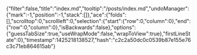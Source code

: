 {"filter":false,"title":"index.md","tooltip":"/posts/index.md","undoManager":{"mark":-1,"position":-1,"stack":[]},"ace":{"folds":[],"scrolltop":0,"scrollleft":0,"selection":{"start":{"row":0,"column":0},"end":{"row":0,"column":0},"isBackwards":false},"options":{"guessTabSize":true,"useWrapMode":false,"wrapToView":true},"firstLineState":0},"timestamp":1425218138527,"hash":"c2c2a50dc0c0539b87e155e76c3c71eb864615ab"}